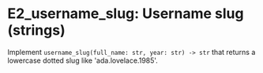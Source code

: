 # E2_username_slug: Username slug (strings)

Implement `username_slug(full_name: str, year: str) -> str` that returns a lowercase dotted slug like 'ada.lovelace.1985'.
